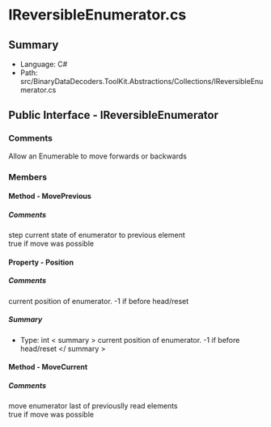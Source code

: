 ﻿# IReversibleEnumerator.cs

## Summary

* Language: C#
* Path: src/BinaryDataDecoders.ToolKit.Abstractions/Collections/IReversibleEnumerator.cs

## Public Interface - IReversibleEnumerator

### Comments

 <summary>
 Allow an Enumerable to move forwards or backwards
 </summary>
 <typeparamname="T"></typeparam>

### Members

#### Method - MovePrevious

##### Comments

 <summary>
 step current state of enumerator to previous element
 </summary>
 <returns>true if move was possible</returns>


#### Property - Position

##### Comments

 <summary>
 current position of enumerator.  -1 if before head/reset
 </summary>

##### Summary

 * Type: int   < summary > 
  current position of enumerator.  -1 if before head/reset 
   </ summary > 
  

#### Method - MoveCurrent

##### Comments

 <summary>
 move enumerator last of previouslly read elements
 </summary>
 <returns>true if move was possible</returns>


